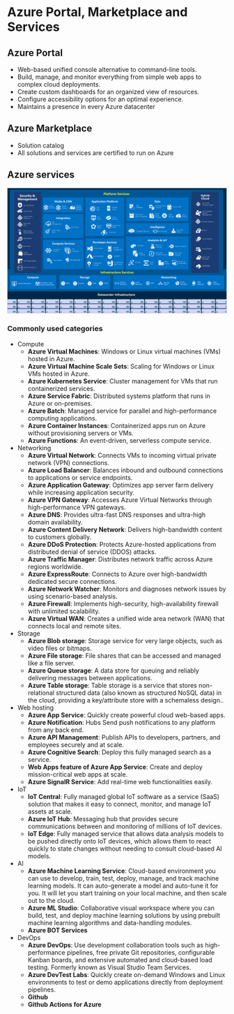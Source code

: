 # Azure Portal, Marketplace and Services

## Azure Portal
- Web-based unified console alternative to command-line tools.
- Build, manage, and monitor everything from simple web apps to complex cloud deployments.
- Create custom dashboards for an organized view of resources.
- Configure accessibility options for an optimal experience.
- Maintains a presence in every Azure datacenter 

## Azure Marketplace
- Solution catalog
- All solutions and services are certified to run on Azure

## Azure services
![Azure Services](./Images/azure-services.png)

### Commonly used categories
- Compute
    - **Azure Virtual Machines**: Windows or Linux virtual machines (VMs) hosted in Azure.
    - **Azure Virtual Machine Scale Sets**: Scaling for Windows or Linux VMs hosted in Azure.
    - **Azure Kubernetes Service**: Cluster management for VMs that run containerized services.
    - **Azure Service Fabric**:	Distributed systems platform that runs in Azure or on-premises.
    - **Azure Batch**: Managed service for parallel and high-performance computing applications.
    - **Azure Container Instances**: Containerized apps run on Azure without provisioning servers or VMs.
    - **Azure Functions**: An event-driven, serverless compute service.
- Networking
    - **Azure Virtual Network**: Connects VMs to incoming virtual private network (VPN) connections.
    - **Azure Load Balancer**: Balances inbound and outbound connections to applications or service endpoints.
    - **Azure Application Gateway**: Optimizes app server farm delivery while increasing application security.
    - **Azure VPN Gateway**: Accesses Azure Virtual Networks through high-performance VPN gateways.
    - **Azure DNS**: Provides ultra-fast DNS responses and ultra-high domain availability.
    - **Azure Content Delivery Network**: Delivers high-bandwidth content to customers globally.
    - **Azure DDoS Protection**: Protects Azure-hosted applications from distributed denial of service (DDOS) attacks.
    - **Azure Traffic Manager**: Distributes network traffic across Azure regions worldwide.
    - **Azure ExpressRoute**: Connects to Azure over high-bandwidth dedicated secure connections.
    - **Azure Network Watcher**: Monitors and diagnoses network issues by using scenario-based analysis.
    - **Azure Firewall**: Implements high-security, high-availability firewall with unlimited scalability.
    - **Azure Virtual WAN**: Creates a unified wide area network (WAN) that connects local and remote sites.
- Storage
    - **Azure Blob storage**: Storage service for very large objects, such as video files or bitmaps.
    - **Azure File storage**: File shares that can be accessed and managed like a file server.
    - **Azure Queue storage**: A data store for queuing and reliably delivering messages between applications.
    - **Azure Table storage**: Table storage is a service that stores non-relational structured data (also known as structured NoSQL data) in the cloud, providing a key/attribute store with a schemaless design..
- Web hosting
    - **Azure App Service**: Quickly create powerful cloud web-based apps.
    - **Azure Notification**: Hubs	Send push notifications to any platform from any back end.
    - **Azure API Management**: Publish APIs to developers, partners, and employees securely and at scale.
    - **Azure Cognitive Search**: Deploy this fully managed search as a service.
    - **Web Apps feature of Azure App Service**: Create and deploy mission-critical web apps at scale.
    - **Azure SignalR Service**: Add real-time web functionalities easily.
- IoT
    - **IoT Central**: Fully managed global IoT software as a service (SaaS) solution that makes it easy to connect, monitor, and manage IoT assets at scale.
    - **Azure IoT Hub**: Messaging hub that provides secure communications between and monitoring of millions of IoT devices.
    - **IoT Edge**: Fully managed service that allows data analysis models to be pushed directly onto IoT devices, which allows them to react quickly to state changes without needing to consult cloud-based AI models.
- AI
    - **Azure Machine Learning Service**: Cloud-based environment you can use to develop, train, test, deploy, manage, and track machine learning models. It can auto-generate a model and auto-tune it for you. It will let you start training on your local machine, and then scale out to the cloud.
    - **Azure ML Studio**: Collaborative visual workspace where you can build, test, and deploy machine learning solutions by using prebuilt machine learning algorithms and data-handling modules.
    - **Azure BOT Services**
- DevOps
    - **Azure DevOps**: Use development collaboration tools such as high-performance pipelines, free private Git repositories, configurable Kanban boards, and extensive automated and cloud-based load testing. Formerly known as Visual Studio Team Services.
    - **Azure DevTest Labs**: Quickly create on-demand Windows and Linux environments to test or demo applications directly from deployment pipelines.
    - **Github**
    - **Github Actions for Azure**
